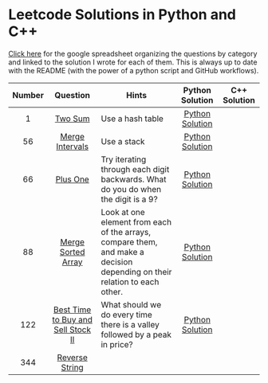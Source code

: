 # Leetcode Solutions in Python and C++
[Click here](https://docs.google.com/spreadsheets/d/1EmRVQ2KEknTREwNd4-2qbSzScHMvgzDT0yGGT5u-yA8/edit?usp=sharing) for the google spreadsheet
organizing the questions by category and linked to the solution I wrote for each of them. This is always up to date with the README (with the power of a python script and GitHub workflows).

| Number | Question | Hints | Python Solution | C++ Solution |
|:------:|:--------:|-------|:---------------:|:------------:|
| 1 |[Two Sum](https://leetcode.com/problems/two-sum/) | Use a hash table | [Python Solution](https://github.com/codethecoffee/leetcode-python-solutions/blob/master/1-Two%20Sum.py)  |
| 56 |[Merge Intervals](https://leetcode.com/problems/merge-intervals/)| Use a stack |[Python Solution](https://github.com/codethecoffee/leetcode-python-solutions/blob/master/56-Merge%20Intervals.py) |
| 66 | [Plus One](https://leetcode.com/problems/plus-one/) |  Try iterating through each digit backwards. What do you do when the digit is a 9? | [Python Solution](https://github.com/codethecoffee/leetcode-python-solutions/blob/master/66-Plus%20One.py)|
| 88 | [Merge Sorted Array](https://leetcode.com/problems/merge-sorted-array/) | Look at one element from each of the arrays, compare them, and make a decision depending on their relation to each other. | [Python Solution](https://leetcode.com/problems/merge-sorted-array/)|
| 122 | [Best Time to Buy and Sell Stock II](https://leetcode.com/problems/best-time-to-buy-and-sell-stock-ii/solution/) | What should we do every time there is a valley followed by a peak in price? | [Python Solution](https://github.com/codethecoffee/leetcode-python-solutions/blob/master/122-Best%20Time%20to%20Buy%20and%20Sell%20Stock.py) |
| 344 | [Reverse String](https://leetcode.com/problems/reverse-string) | |